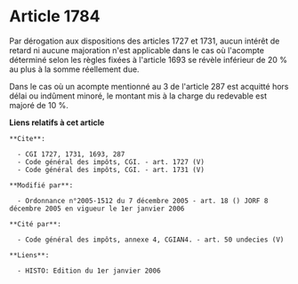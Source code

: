 # Article 1784

Par dérogation aux dispositions des articles 1727 et 1731, aucun intérêt de retard ni aucune majoration n'est applicable dans
le cas où l'acompte déterminé selon les règles fixées à l'article 1693 se révèle inférieur de 20 % au plus à la somme
réellement due. 

Dans le cas où un acompte mentionné au 3 de l'article 287 est acquitté hors délai ou indûment minoré, le montant mis à la
charge du redevable est majoré de 10 %.

**Liens relatifs à cet article**

	**Cite**:

	  - CGI 1727, 1731, 1693, 287
	  - Code général des impôts, CGI. - art. 1727 (V)
	  - Code général des impôts, CGI. - art. 1731 (V)

	**Modifié par**:

	  - Ordonnance n°2005-1512 du 7 décembre 2005 - art. 18 () JORF 8 décembre 2005 en vigueur le 1er janvier 2006

	**Cité par**:

	  - Code général des impôts, annexe 4, CGIAN4. - art. 50 undecies (V)

	**Liens**:

	  - HISTO: Edition du 1er janvier 2006
